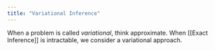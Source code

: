 ```yaml
---
title: "Variational Inference"
---
```


When a problem is called *variational*, think approximate. When [[Exact Inference]] is intractable, we consider a variational approach.